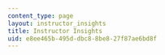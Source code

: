 ```yaml
---
content_type: page
layout: instructor_insights
title: Instructor Insights
uid: e8ee465b-495d-dbc8-8be8-27f87ae6bd8f
---
```

